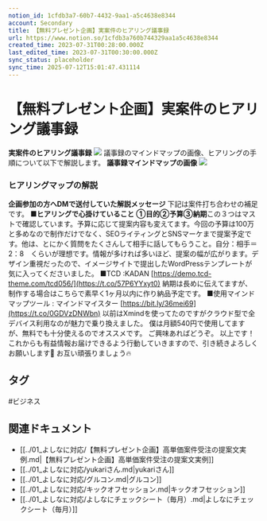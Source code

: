 ```yaml
---
notion_id: 1cfdb3a7-60b7-4432-9aa1-a5c4638e8344
account: Secondary
title: 【無料プレゼント企画】実案件のヒアリング議事録
url: https://www.notion.so/1cfdb3a760b744329aa1a5c4638e8344
created_time: 2023-07-31T00:28:00.000Z
last_edited_time: 2023-07-31T00:30:00.000Z
sync_status: placeholder
sync_time: 2025-07-12T15:01:47.431114
---
```

# 【無料プレゼント企画】実案件のヒアリング議事録

**実案件のヒアリング議事録**
![](https://prod-files-secure.s3.us-west-2.amazonaws.com/d58fe38c-a9d4-4466-aed9-85604b7b2c6d/35ef5162-16c5-4e0f-a0fa-e720f4bcfa91/%E5%AE%9F%E6%A1%88%E4%BB%B6%E3%81%AE%E3%83%92%E3%82%A2%E3%83%AA%E3%83%B3%E3%82%AF%E3%82%99%E8%AD%B0%E4%BA%8B%E9%8C%B2-952x1024.jpg?X-Amz-Algorithm=AWS4-HMAC-SHA256&X-Amz-Content-Sha256=UNSIGNED-PAYLOAD&X-Amz-Credential=ASIAZI2LB466UCYCVQ76%2F20250719%2Fus-west-2%2Fs3%2Faws4_request&X-Amz-Date=20250719T062044Z&X-Amz-Expires=3600&X-Amz-Security-Token=IQoJb3JpZ2luX2VjEIX%2F%2F%2F%2F%2F%2F%2F%2F%2F%2FwEaCXVzLXdlc3QtMiJHMEUCICRLSkGQp7sVqi0KPt78nnzoqp87i2bDrR1lU05v8HdnAiEAq3SNLxE4vHUAq95NT5XAosSWh%2BrlK0u66%2FXKCSbN8zgqiAQInv%2F%2F%2F%2F%2F%2F%2F%2F%2F%2FARAAGgw2Mzc0MjMxODM4MDUiDE7TkDp1l%2BDo4Fr1EircA3QHTAXFlTNPiXXmcyw94Co12Eqai%2Be4ZjU5znNJU%2BfwygLQlyYuc6K3fs8dM8C%2BdtmtuUJNa%2B0LRQOKz2hE1kBGCE%2BxXeyUhHM3xdymq7OHjBwAT%2BFB3YIBBlOI27q9eb2%2BOg0IVNiH3hZJO3lQAA2WQYh5qMIkd%2FOgx1%2B62mugnUoTyxPFEFlgZ%2FJYU%2FGk%2BaTHmq2B4s89AfduQQH5FTU0Zw%2FkZIohkq8TgpDtiaiUB28Mr%2F3cp1j9ZCKaH%2BHzeIAIQJkdyXELIC5hax9UTZhAa0rij%2BPU5dA1dV7nDegVJLCgpYL3%2FsU4QgPCCxZinYfa0fYazW0ymvBywH4B7JVknqKUx%2FylsHLS5lBvm7Miwt01NDe3Jo1wRYWL4F6TmLdM94sc11zNxJkWhTsxuYAtTVlrt74Mn9f5mfNe1uy8BKsqf%2B5A7wCLLZlDD2Y8BPbN5HLGXB2MpG%2Ftud70UAeG8tO0GO%2FbTB1pNOZaLM8pEXI0NcNXZ3pmt%2F%2FgO0w%2Bvw4wROJQnj8LfWzIWd0ckX0EXD780EEiMo0Lr1M3IvLu9U%2FbtxJHC6pb5%2FUX8fPz5ZMexDn2O6CSjw%2BdvMygaFRrUJ5u71Pg9sksnqyNpoNq%2FrXYFbrmK7lfnsyxMJDG7MMGOqUBWOmZJkpzpjP9yLGufglgpB4Me79f2slu9lyiN9dNScMZJy25uSsNGFbilfLcNU2nMu%2FvwlJDAhsrpepicmaDzULyXYlEJ451LQxYpcWNZeyN9lTYoGJzsOsqp%2FWmUADoODrVy66x0hkS4ZeL5nKiz09Em%2FXxCeWMCGwXafGUDDMJ90SW2Bk6F%2FVuf%2F2BRO4IRSZpOynwNA3%2BmU5Qijepl4G2cLmZ&X-Amz-Signature=4ac66400ffe4da1e1a8dc3ac85b106bcd65a27bfcf17bacb00c276258f9858dd&X-Amz-SignedHeaders=host&x-amz-checksum-mode=ENABLED&x-id=GetObject)
議事録のマインドマップの画像、ヒアリングの手順について以下で解説します。
**議事録マインドマップの画像**
![](https://prod-files-secure.s3.us-west-2.amazonaws.com/d58fe38c-a9d4-4466-aed9-85604b7b2c6d/11a4b3a8-1866-44e7-aba0-71d736d5f983/UuCA01f.jpg?X-Amz-Algorithm=AWS4-HMAC-SHA256&X-Amz-Content-Sha256=UNSIGNED-PAYLOAD&X-Amz-Credential=ASIAZI2LB466UCYCVQ76%2F20250719%2Fus-west-2%2Fs3%2Faws4_request&X-Amz-Date=20250719T062044Z&X-Amz-Expires=3600&X-Amz-Security-Token=IQoJb3JpZ2luX2VjEIX%2F%2F%2F%2F%2F%2F%2F%2F%2F%2FwEaCXVzLXdlc3QtMiJHMEUCICRLSkGQp7sVqi0KPt78nnzoqp87i2bDrR1lU05v8HdnAiEAq3SNLxE4vHUAq95NT5XAosSWh%2BrlK0u66%2FXKCSbN8zgqiAQInv%2F%2F%2F%2F%2F%2F%2F%2F%2F%2FARAAGgw2Mzc0MjMxODM4MDUiDE7TkDp1l%2BDo4Fr1EircA3QHTAXFlTNPiXXmcyw94Co12Eqai%2Be4ZjU5znNJU%2BfwygLQlyYuc6K3fs8dM8C%2BdtmtuUJNa%2B0LRQOKz2hE1kBGCE%2BxXeyUhHM3xdymq7OHjBwAT%2BFB3YIBBlOI27q9eb2%2BOg0IVNiH3hZJO3lQAA2WQYh5qMIkd%2FOgx1%2B62mugnUoTyxPFEFlgZ%2FJYU%2FGk%2BaTHmq2B4s89AfduQQH5FTU0Zw%2FkZIohkq8TgpDtiaiUB28Mr%2F3cp1j9ZCKaH%2BHzeIAIQJkdyXELIC5hax9UTZhAa0rij%2BPU5dA1dV7nDegVJLCgpYL3%2FsU4QgPCCxZinYfa0fYazW0ymvBywH4B7JVknqKUx%2FylsHLS5lBvm7Miwt01NDe3Jo1wRYWL4F6TmLdM94sc11zNxJkWhTsxuYAtTVlrt74Mn9f5mfNe1uy8BKsqf%2B5A7wCLLZlDD2Y8BPbN5HLGXB2MpG%2Ftud70UAeG8tO0GO%2FbTB1pNOZaLM8pEXI0NcNXZ3pmt%2F%2FgO0w%2Bvw4wROJQnj8LfWzIWd0ckX0EXD780EEiMo0Lr1M3IvLu9U%2FbtxJHC6pb5%2FUX8fPz5ZMexDn2O6CSjw%2BdvMygaFRrUJ5u71Pg9sksnqyNpoNq%2FrXYFbrmK7lfnsyxMJDG7MMGOqUBWOmZJkpzpjP9yLGufglgpB4Me79f2slu9lyiN9dNScMZJy25uSsNGFbilfLcNU2nMu%2FvwlJDAhsrpepicmaDzULyXYlEJ451LQxYpcWNZeyN9lTYoGJzsOsqp%2FWmUADoODrVy66x0hkS4ZeL5nKiz09Em%2FXxCeWMCGwXafGUDDMJ90SW2Bk6F%2FVuf%2F2BRO4IRSZpOynwNA3%2BmU5Qijepl4G2cLmZ&X-Amz-Signature=246a3751d8dd90ee0afc8aeb8a4b6fb322b0214e1b38e9226ebef1dd0b66c672&X-Amz-SignedHeaders=host&x-amz-checksum-mode=ENABLED&x-id=GetObject)
### **ヒアリングマップの解説**
**企画参加の方へDMで送付していた解説メッセージ**
下記は案件打ち合わせの補足です。
**■ヒアリングで心掛けていること**
**①目的****②予算****③納期**この３つはマストで確認しています。予算に応じて提案内容も変えてます。今回の予算は100万と多めなので制作だけでなく、SEOライティングとSNSマーケまで提案予定です。他は、とにかく質問をたくさんして相手に話してもらうこと。自分：相手＝2：8　くらいが理想です。情報が多ければ多いほど、提案の幅が広がります。デザイン重視だったので、イメージサイトで提出したWordPressテンプレートが気に入ってくださいました。
■TCD :KADAN
[https://demo.tcd-theme.com/tcd056/](https://t.co/57P6YYxyt0)
納期は長めに伝えてますが、
制作する場合はこちらで素早く1ヶ月以内に作り納品予定です。
■使用マインドマップツール : マインドマイスター
[https://bit.ly/36mei69](https://t.co/0GDVzDNWbn)
以前はXmindを使ってたのですがクラウド型で全デバイス利用なのが魅力で乗り換えました。
僕は月額540円で使用してますが、無料でも十分使えるのでオススメです。
ご興味あればどうぞ。
以上です！
これからも有益情報お届けできるよう行動していきますので、引き続きよろしくお願いします🙏
お互い頑張りましょう🔥

## タグ

#ビジネス 

## 関連ドキュメント

- [[../01_よしなに対応/【無料プレゼント企画】高単価案件受注の提案文実例.md|【無料プレゼント企画】高単価案件受注の提案文実例]]
- [[../01_よしなに対応/yukariさん.md|yukariさん]]
- [[../01_よしなに対応/グルコン.md|グルコン]]
- [[../01_よしなに対応/キックオフセッション.md|キックオフセッション]]
- [[../01_よしなに対応/よしなにチェックシート（毎月）.md|よしなにチェックシート（毎月）]]
